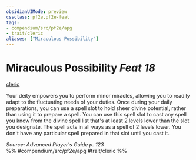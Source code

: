 ```yaml
---
obsidianUIMode: preview
cssclass: pf2e,pf2e-feat
tags:
- compendium/src/pf2e/apg
- trait/cleric
aliases: ["Miraculous Possibility"]
---
```

# Miraculous Possibility  *Feat 18*  
[cleric](Reference/Rules/Traits/cleric.md "Cleric Class Trait")  


Your deity empowers you to perform minor miracles, allowing you to readily adapt to the fluctuating needs of your duties. Once during your daily preparations, you can use a spell slot to hold sheer divine potential, rather than using it to prepare a spell. You can use this spell slot to cast any spell you know from the divine spell list that's at least 2 levels lower than the slot you designate. The spell acts in all ways as a spell of 2 levels lower. You don't have any particular spell prepared in that slot until you cast it.

*Source: Advanced Player's Guide p. 123*  
%% #compendium/src/pf2e/apg #trait/cleric %%
